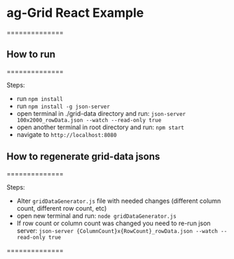 # ag-Grid React Example

==============

## How to run

==============

Steps:

- run `npm install`
- run `npm install -g json-server`
- open terminal in ./grid-data directory and run: `json-server 100x2000_rowData.json --watch --read-only true`
- open another terminal in root directory and run: `npm start`
- navigate to `http://localhost:8080`

## How to regenerate grid-data jsons

==============

Steps:

- Alter `gridDataGenerator.js` file with needed changes (different column count, different row count, etc)
- open new terminal and run: `node gridDataGenerator.js`
- If row count or column count was changed you need to re-run json server: `json-server {ColumnCount}x{RowCount}_rowData.json --watch --read-only true`

==============